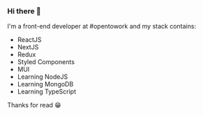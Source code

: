 ### Hi there 👋

I'm a front-end developer at #opentowork and my stack contains:
- ReactJS
- NextJS
- Redux
- Styled Components
- MUI
- Learning NodeJS
- Learning MongoDB
- Learning TypeScript

Thanks for read :grin:
